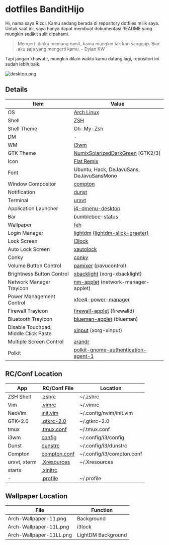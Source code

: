 # **dotfiles BanditHijo**

Hi, nama  saya Rizqi. Kamu sedang berada di repository dotfiles milik saya. Untuk saat ini, saya hanya dapat membuat dokumentasi README yang mungkin sedikit sulit dipahami.

>Mengerti diriku memang rumit, kamu mungkin tak kan sanggup. Biar aku saja yang mengerti kamu. - Dylan KW

Tapi jangan khawatir, mungkin dilain waktu kamu datang lagi, repositori ini sudah lebih baik.

![desktop.png](https://raw.githubusercontent.com/bandithijo/dotfiles/master/screenshot/desktop.png)

## Details
| Item | Value |
| ---- | ----- |
| OS  | [Arch Linux](https://www.archlinux.org/)
| Shell | [ZSH](https://wiki.archlinux.org/index.php/Zsh) |
| Shell Theme | [Oh-My-Zsh](https://github.com/robbyrussell/oh-my-zsh) |
| DM | - |
| WM | [i3wm](https://wiki.archlinux.org/index.php/I3) |
| GTK Theme | [NumixSolarizedDarkGreen](https://github.com/Ferdi265/numix-solarized-gtk-theme) [GTK2/3] |
| Icon | [Flat Remix](https://github.com/daniruiz/Flat-Remix) |
| Font | Ubuntu, Hack, DeJavuSans, DeJavuSansMono |
| Window Compositor | [compton](https://www.archlinux.org/packages/community/x86_64/compton/) |
| Notification | [dunst](https://www.archlinux.org/packages/community/x86_64/dunst/) |
| Terminal | [urxvt](https://www.archlinux.org/packages/community/x86_64/rxvt-unicode/) |
| Application Launcher | [j4-dmenu-desktop](https://aur.archlinux.org/packages/j4-dmenu-desktop/) |
| Bar | [bumblebee-status ](https://github.com/tobi-wan-kenobi/bumblebee-status) |
| Wallpaper | [feh](https://www.archlinux.org/packages/extra/x86_64/feh/) |
| Login Manager | [lightdm](https://www.archlinux.org/packages/extra/x86_64/lightdm/) [(lightdm-slick-greeter)](https://aur.archlinux.org/packages/lightdm-slick-greeter) |
| Lock Screen | [i3lock](https://www.archlinux.org/packages/community/x86_64/i3lock/) |
| Auto Lock Screen | [xautolock](https://www.archlinux.org/packages/community/x86_64/xautolock/) |
| Conky | [conky](https://www.archlinux.org/packages/extra/x86_64/conky/) |
| Volume Button Control | [pamixer](https://www.archlinux.org/packages/extra/x86_64/pavucontrol/) (pavucontrol) |
| Brightness Button Control | [xbacklight](https://www.archlinux.org/packages/extra/x86_64/xorg-xbacklight/) (xorg-xbacklight) |
| Network Manager Trayicon | [nm-applet](https://www.archlinux.org/packages/extra/x86_64/network-manager-applet/) (network-manager-applet) |
| Power Management Control | [xfce4-power-manager](https://www.archlinux.org/packages/extra/x86_64/xfce4-power-manager/) |
| Firewall Trayicon | [firewall-applet](https://www.archlinux.org/packages/community/any/firewalld/) (firewalld) |
| Bluetooth Trayicon | [blueman-applet](https://www.archlinux.org/packages/community/x86_64/blueman/) (blueman) |
| Disable Touchpad; Middle Click Paste | [xinput](https://www.archlinux.org/packages/extra/x86_64/xorg-xinput/) (xorg-xinput) |
| Multiple Screen Control | [arandr](https://www.archlinux.org/packages/community/any/arandr/) |
| Polkit | [polkit-gnome-authentication-agent-1](https://www.archlinux.org/packages/community/x86_64/polkit-gnome/) |

## RC/Conf Location
| App | RC/Conf File | Location |
| --- | ------------ | -------- |
| ZSH Shell | [.zshrc](https://raw.githubusercontent.com/bandithijo/dotfiles/master/.zshrc) | ~/.zshrc |
| Vim | [.vimrc](https://raw.githubusercontent.com/bandithijo/dotfiles/master/.vimrc) | ~/.vimrc |
| NeoVim | [init.vim](https://raw.githubusercontent.com/bandithijo/dotfiles/master/.config/nvim/init.vim) | ~/.config/nvim/init.vim |
| GTK+2.0 | [.gtkrc-2.0](https://raw.githubusercontent.com/bandithijo/dotfiles/master/.gtkrc-2.0) | ~/.gtkrc-2.0 |
| tmux | [.tmux.conf](https://raw.githubusercontent.com/bandithijo/dotfiles/master/.tmux.conf) | ~/.tmux.conf |
| i3wm| [config](https://raw.githubusercontent.com/bandithijo/dotfiles/master/.config/i3/config) | ~/.config/i3/config |
| Dunst | [dunstrc](https://raw.githubusercontent.com/bandithijo/dotfiles/master/.config/i3/dunstrc) | ~/.config/i3/dunstrc |
| Compton | [compton.conf](https://github.com/bandithijo/dotfiles/blob/master/.config/i3/compton.conf) | ~/.config/i3/compton.conf |
| urxvt, xterm | [.Xresources](https://raw.githubusercontent.com/bandithijo/dotfiles/master/.Xresources) | ~/.Xresources |
| startx | [.xinitrc](https://wiki.archlinux.org/index.php/Xinit)
| - | [.profile](https://raw.githubusercontent.com/bandithijo/dotfiles/master/.profile) | ~/.profile |

## Wallpaper Location
| File | Function |
| ---- | -------- |
| Arch-Wallpaper-11.png | Background |
| Arch-Wallpaper-11L.png | i3lock |
| Arch-Wallpaper-11LL.png | LightDM Background |

